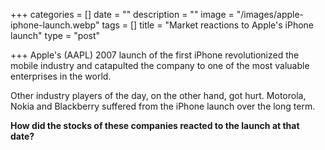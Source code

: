 +++
categories = []
date = ""
description = ""
image = "/images/apple-iphone-launch.webp"
tags = []
title = "Market reactions to Apple's iPhone launch"
type = "post"

+++
Apple's (AAPL) 2007 launch of the first iPhone revolutionized the mobile industry and catapulted the company to one of the most valuable enterprises in the world.

Other industry players of the day, on the other hand, got hurt. Motorola, Nokia and Blackberry suffered from the iPhone launch over the long term.

**How did the stocks of these companies reacted to the launch at that date?**